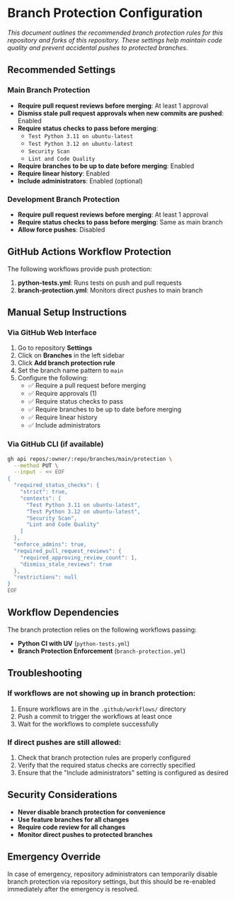 # Branch Protection Configuration

*This document outlines the recommended branch protection rules for this repository and forks of this repository. These settings help maintain code quality and prevent accidental pushes to protected branches.*

## Recommended Settings

### Main Branch Protection
- **Require pull request reviews before merging**: At least 1 approval
- **Dismiss stale pull request approvals when new commits are pushed**: Enabled
- **Require status checks to pass before merging**: 
  - `Test Python 3.11 on ubuntu-latest`
  - `Test Python 3.12 on ubuntu-latest`
  - `Security Scan`
  - `Lint and Code Quality`
- **Require branches to be up to date before merging**: Enabled
- **Require linear history**: Enabled
- **Include administrators**: Enabled (optional)

### Development Branch Protection
- **Require pull request reviews before merging**: At least 1 approval
- **Require status checks to pass before merging**: Same as main branch
- **Allow force pushes**: Disabled

## GitHub Actions Workflow Protection

The following workflows provide push protection:

1. **python-tests.yml**: Runs tests on push and pull requests
2. **branch-protection.yml**: Monitors direct pushes to main branch

## Manual Setup Instructions

### Via GitHub Web Interface
1. Go to repository **Settings**
2. Click on **Branches** in the left sidebar
3. Click **Add branch protection rule**
4. Set the branch name pattern to `main`
5. Configure the following:
   - ✅ Require a pull request before merging
   - ✅ Require approvals (1)
   - ✅ Require status checks to pass
   - ✅ Require branches to be up to date before merging
   - ✅ Require linear history
   - ✅ Include administrators

### Via GitHub CLI (if available)
```bash
gh api repos/:owner/:repo/branches/main/protection \
  --method PUT \
  --input - << EOF
{
  "required_status_checks": {
    "strict": true,
    "contexts": [
      "Test Python 3.11 on ubuntu-latest",
      "Test Python 3.12 on ubuntu-latest",
      "Security Scan",
      "Lint and Code Quality"
    ]
  },
  "enforce_admins": true,
  "required_pull_request_reviews": {
    "required_approving_review_count": 1,
    "dismiss_stale_reviews": true
  },
  "restrictions": null
}
EOF
```

## Workflow Dependencies

The branch protection relies on the following workflows passing:
- **Python CI with UV** (`python-tests.yml`)
- **Branch Protection Enforcement** (`branch-protection.yml`)

## Troubleshooting

### If workflows are not showing up in branch protection:
1. Ensure workflows are in the `.github/workflows/` directory
2. Push a commit to trigger the workflows at least once
3. Wait for the workflows to complete successfully

### If direct pushes are still allowed:
1. Check that branch protection rules are properly configured
2. Verify that the required status checks are correctly specified
3. Ensure that the "Include administrators" setting is configured as desired

## Security Considerations

- **Never disable branch protection for convenience**
- **Use feature branches for all changes**
- **Require code review for all changes**
- **Monitor direct pushes to protected branches**

## Emergency Override

In case of emergency, repository administrators can temporarily disable branch protection via repository settings, but this should be re-enabled immediately after the emergency is resolved.